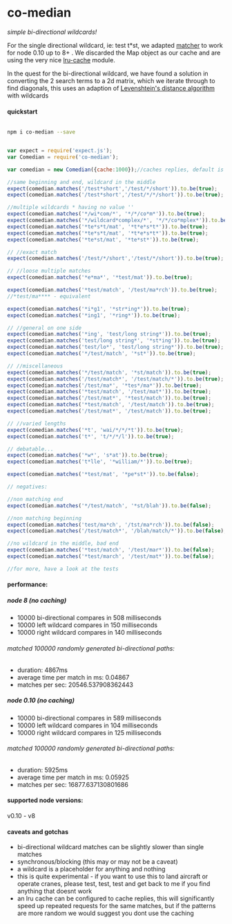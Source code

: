 # co-median
*simple bi-directional wildcards!*

For the single directional wildcard, ie: test t*st, we adapted [matcher](https://github.com/sindresorhus/matcher/blob/master/index.js) to work for node 0.10 up to 8+ . We discarded the Map object as our cache and are using the very nice [lru-cache](https://github.com/isaacs/node-lru-cache) module.

In the quest for the bi-directional wildcard, we have found a solution in converting the 2 search terms to a 2d matrix, which we iterate through to find diagonals, this uses an adaption of [Levenshtein's distance algorithm](https://en.wikipedia.org/wiki/Levenshtein_distance) with wildcards

#### quickstart

```bash

npm i co-median --save

```

```javascript

var expect = require('expect.js');
var Comedian = require('co-median');

var comedian = new Comedian({cache:1000});//caches replies, default is false

//same beginning and end, wildcard in the middle
expect(comedian.matches('/test*short','/test/*/short')).to.be(true);
expect(comedian.matches('/test*short','/test/*/*/short')).to.be(true);

//multiple wildcards * having no value ''
expect(comedian.matches('*/wi*com/*', '*/*/co*m*')).to.be(true);
expect(comedian.matches('*/wildcard*complex/*', '*/*/co*mplex*')).to.be(true);
expect(comedian.matches('*te*s*t/mat', '*t*e*s*t*')).to.be(true);
expect(comedian.matches('*te*s*t/mat', '*t*e*s*t*')).to.be(true);
expect(comedian.matches('*te*st/mat', '*te*st*')).to.be(true);

// //exact match
expect(comedian.matches('/test/*/short','/test/*/short')).to.be(true);

// //loose multiple matches
expect(comedian.matches('*e*ma*', '*test/mat')).to.be(true);

expect(comedian.matches('*test/match', '/test/ma*rch')).to.be(true);
//*test/ma**** - equivalent

expect(comedian.matches('*i*g1', '*str*ing*')).to.be(true);
expect(comedian.matches('*ing1', '*ring*')).to.be(true);

// //general on one side
expect(comedian.matches('*ing', 'test/long string*')).to.be(true);
expect(comedian.matches('test/long string*', '*st*ing')).to.be(true);
expect(comedian.matches('test/lo*', 'test/long string*')).to.be(true);
expect(comedian.matches('*/test/match', '*st*')).to.be(true);

// //miscellaneous
expect(comedian.matches('*/test/match', '*st/match')).to.be(true);
expect(comedian.matches('/test/match*', '/test/match/*')).to.be(true);
expect(comedian.matches('/test/ma*', '*tes*/ma*')).to.be(true);
expect(comedian.matches('*test/match', '/test/mat*')).to.be(true);
expect(comedian.matches('/test/mat*', '*test/match')).to.be(true);
expect(comedian.matches('*test/match', '/test/match')).to.be(true);
expect(comedian.matches('/test/mat*', '/test/match')).to.be(true);

// //varied lengths
expect(comedian.matches('*t', 'wai/*/*/*t')).to.be(true);
expect(comedian.matches('t*', 't/*/*/l')).to.be(true);

// debatable...
expect(comedian.matches('*w*', 's*at')).to.be(true);
expect(comedian.matches('t*lle', '*william/*')).to.be(true);

expect(comedian.matches('*test/mat', '*pe*st*')).to.be(false);

// negatives:

//non matching end
expect(comedian.matches('*/test/match', '*st/blah')).to.be(false);

//non matching beginning
expect(comedian.matches('test/ma*ch', '/tst/ma*rch')).to.be(false);
expect(comedian.matches('/test/match*', '/blah/match/*')).to.be(false);

//no wildcard in the middle, bad end
expect(comedian.matches('*test/match', '/test/mar*')).to.be(false);
expect(comedian.matches('*test/march', '/test/mat*')).to.be(false);

//for more, have a look at the tests

```

#### performance:

##### node 8 (no caching)
  - 10000  bi-directional compares in  508 milliseconds
  - 10000  left wildcard compares in  150 milliseconds
  - 10000  right wildcard compares in  140 milliseconds

###### matched 100000 randomly generated bi-directional paths:
  - duration: 4867ms
  - average time per match in ms:  0.04867
  - matches per sec:  20546.537908362443

##### node 0.10 (no caching)
  - 10000  bi-directional compares in  589 milliseconds
  - 10000  left wildcard compares in  104 milliseconds
  - 10000  right wildcard compares in  125 milliseconds

###### matched 100000 randomly generated bi-directional paths:
  - duration: 5925ms
  - average time per match in ms:  0.05925
  - matches per sec:  16877.637130801686

#### supported node versions:

v0.10 - v8

#### caveats and gotchas

- bi-directional wildcard matches can be slightly slower than single matches
- synchronous/blocking (this may or may not be a caveat)
- a wildcard is a placeholder for anything and nothing
- this is quite experimental - if you want to use this to land aircraft or operate cranes, please test, test, test and get back to me if you find anything that doesnt work
- an lru cache can be configured to cache replies, this will significantly speed up repeated requests for the same matches, but if the patterns are more random we would suggest you dont use the caching